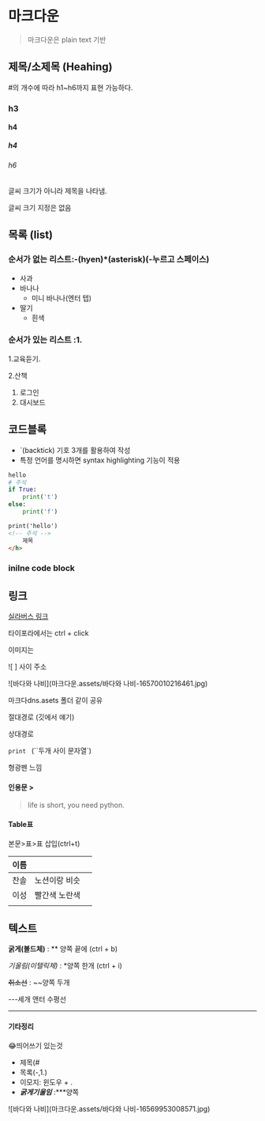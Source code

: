 # 마크다운

> 마크다운은 plain text 기반

## 제목/소제목 (Heahing)

#의 개수에 따라 h1~h6까지 표현 가능하다.

### h3

#### h4

##### h4

###### h6

글씨 크기가 아니라 제목을 나타냄.

글씨 크기 지정은 없음



## 목록 (list)

### 순서가 없는 리스트:-(hyen)*(asterisk)(-누르고 스페이스)

- 사과
- 바나나
  - 미니 바나나(엔터 텝)
- 딸기
  - 흰색

### 순서가 있는 리스트 :1.

1.교육듣기.

2.산책

1. 로그인
2. 대시보드

## 코드블록

- `(backtick) 기호 3개를 활용하여 작성
- 특정 언어를 명시하면 syntax highlighting 기능이 적용

``` python
hello
# 주석
if True:
    print('t')
else:
    print('f')
```

```html
print('hello')
<!-- 주석 -->
	제목
</h>
```



### inilne code block

## 링크

[실라버스 링크](http/~~~)

타이포라에서는 ctrl + click



이미지는

![ ] 사이 주소

![바다와 나비](마크다운.assets/바다와 나비-16570010216461.jpg)



마크다dns.asets 폴더 같이 공유

절대경로 (깃에서 얘기)

상대경로 



`print ` (``두개 사이 문자열`)

형광펜 느낌

#### 인용문 > 

> life is short, you need python.

#### Table표

본문>표>표 삽입(ctrl+t)

| 이름 |               |      |
| :--- | ------------- | ---- |
| 찬솔 | 노션이랑 비슷 |      |
| 이성 | 빨간색 노란색 |      |
|      |               |      |

## 텍스트

**굵게(볼드체)** : ** 양쪽 끝에 (ctrl + b)

*기울림(이탤릭체)* : *양쪽 한개 (ctrl + i)

~~취소선~~ : ~~양쪽 두개

---세개 앤터 수평선

---

#### 기타정리

😂띄어쓰기 있는것

- 제목(#
- 목록(-,1.)
- 이모지: 윈도우 + .
- ***굵게기울임*** :***양쪽







![바다와 나비](마크다운.assets/바다와 나비-16569953008571.jpg)

